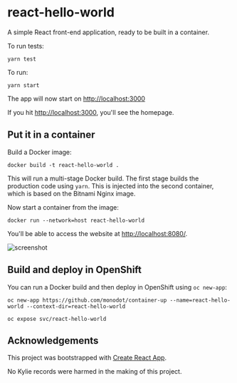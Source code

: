 # react-hello-world

A simple React front-end application, ready to be built in a container.

To run tests:

    yarn test

To run:

    yarn start

The app will now start on <http://localhost:3000>

If you hit <http://localhost:3000>, you'll see the homepage.

## Put it in a container

Build a Docker image:

    docker build -t react-hello-world .

This will run a multi-stage Docker build. The first stage builds the production code using `yarn`. This is injected into the second container, which is based on the Bitnami Nginx image.

Now start a container from the image:

    docker run --network=host react-hello-world

You'll be able to access the website at <http://localhost:8080/>.

![screenshot](screenshot.gif)

## Build and deploy in OpenShift

You can run a Docker build and then deploy in OpenShift using `oc new-app`:

    oc new-app https://github.com/monodot/container-up --name=react-hello-world --context-dir=react-hello-world

    oc expose svc/react-hello-world

## Acknowledgements

This project was bootstrapped with [Create React App](https://github.com/facebook/create-react-app).

No Kylie records were harmed in the making of this project.

